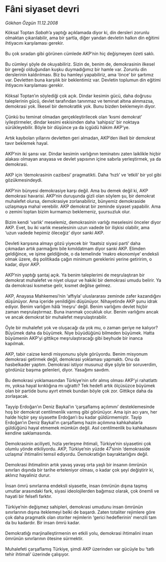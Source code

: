 # Fâni siyaset devri

*Gökhan Özgün 11.12.2008*

<div class="taraf_structure_2col_1zq">
<div class="margen_n">



 <p>Köksal Toptan <i>Sabah</i>’a yaptığı açıklamada diyor ki, din dersleri zorunlu olmaktan çıkarılabilir, ama bir şartla, diğer yandan devletin halkın din eğitimi ihtiyacını karşılaması gerekir. <br/><br/>Bu çok sıradan gibi görünen cümlede AKP’nin hiç değişmeyen özeti saklı. <br/><br/>Bu cümleyi şöyle de okuyabiliriz. Sizin de, benim de, demokrasinin ilkesel bir gereği olduğundan kuşku duymadığımız bir hamle var. Zorunlu din derslerinin kaldırılması. Biz bu hamleyi yapabiliriz, ama ‘önce’ bir şartımız var. Devletten buna karşılık bir beklentimiz var. Devletin toplumun din eğitimi ihtiyacını karşılaması gerekir. <br/><br/>Köksal Toptan’ın söylediği çok açık. Dindar kesimin gücü, daha doğrusu taleplerinin gücü, devlet tarafından tanınmaz ve teminat altına alınmazsa, demokrasi yok. İlkesel bir demokratlık yok. Bunu bizden beklemeyin diyor. <br/><br/>Çünkü bu teminat olmadan gerçekleştirilecek olan ‘kısmi demokrat’ iyileştirmeler, dindar kesimi eskisinden daha ‘sahipsiz’ bir noktaya sürükleyebilir. Böyle bir düşünce ya da içgüdü hâkim AKP’ye. <br/><br/>Artık kaybolan yıllarını devletten geri almadan, AKP’den ilkeli bir demokrat tavır beklemek hayal. <br/><br/>AKP’nin iki şansı var. Dindar kesimin varlığının teminatını zaten laiklikle hiçbir alakası olmayan anayasa ve devlet yapısının içine sabırla yerleştirmek, ya da demokrasi. <br/><br/>AKP için ‘demokrasinin cazibesi’ pragmatikti. Daha ‘hızlı’ ve ‘etkili’ bir yol gibi gözükmesindeydi. <br/><br/>AKP’nin bünyesi demokrasiye karşı değil. Ama bu demek değil ki, AKP demokrasi havarisi. AKP’nin duruşunda gizli olan söylem şu, bir demokrat muhalefet olursa, demokrasiye zorlanabiliriz, bünyemiz demokraside uzlaşmaya mahal verebilir. AKP demokrat bir zeminde siyaset yapabilir. Ama o zemini toptan bizim kurmamızı beklemeniz, şuursuzluk olur. <br/><br/>Bizim kendi ‘varlık’ meselemiz, demokrasinin varlığı meselesini önceler diyor AKP. Evet, bu iki varlık meselesinin uzun vadede bir ilişkisi olabilir, ama ‘uzun vadede hepimiz öleceğiz’ diyor sanki AKP. <br/><br/>Devleti karşısına almayı gözü yiyecek bir ‘itaatsiz siyasi parti’ daha çıkmadan artık parmağımı bile kımıldatmam diyor sanki AKP. Elimden geldiğince, ve işime geldiğinde, o da temelinde ‘makro ekonomiye’ endeksli olmak üzere, dış politikada çağın minimum gereklerini yerine getiririm, o kadar, diyor AKP. <br/><br/>AKP’nin yaptığı şantaj açık. Ya benim taleplerimi de meşrulaştıran bir demokrat muhalefet ve niyet oluşur ve hakiki bir demokrasi umudu belirir. Ya da demokrasi kısmetse gelir, kısmet değilse gelmez. <br/><br/>AKP, Anayasa Mahkemesi’nin ‘affıyla’ uluslararası zeminde zafer kazandığını düşünüyor. Ama içeride yenildiğini düşünüyor. Nihayetinde AKP şunu idrak ediyor. Benim varlığım hâlâ ‘meşru’ değil. Benim varlığımı devlet hiçbir zaman meşrulaştırmaz. Buna inanmak çocukluk olur. Benim varlığımı ancak ve ancak demokrat bir muhalefet meşrulaştırabilir. <br/><br/>Öyle bir muhalefet yok ve oluşacağı da yok mu, o zaman geriye ne kalıyor? Büyümek daha da büyümek. Niye büyüdüğünü bilmeden büyümek. Hatta büyümenin AKP’yi gittikçe meşrulaştıracağı gibi beyhude bir inanca kapılmak. <br/><br/>AKP, tabir caizse kendi misyonunu şöyle görüyordu. Benim misyonum demokrasi getirmek değil, demokrasi yoklaması yapmaktı. Onu da hasbelkader yaptım. Demokrasi istiyor musunuz diye şöyle bir soruverdim, gördünüz başıma gelenleri, diyor. Yasağımı savdım. <br/><br/>Bu demokrasi yoklamasından Türkiye’nin sıfır almış olması AKP’yi rahatlattı mı, yoksa hayal kırıklığına mı uğrattı? Tek hedefi artık ölçüsüzce büyümek olan bir partide bunu ayırt etmek bundan böyle çok zor. Gittikçe daha da zorlaşacak. <br/><br/>Tayyip Erdoğan’ın Deniz Baykal’ın ‘çarşaflamış açılımını’ desteklemesinde hoş bir demokrat centilmenlik varmış gibi görünüyor. Ama işin acı yanı, her halde hiçbir şey siyasette Erdoğan’ı bu kadar güldürmemiştir. Tayip Erdoğan’ın Deniz Baykal’ın çarşaflamış hazin açılımına kahkahalarla güldüğünü hayal etmemek mümkün değil. Asıl centilmenlik bu kahkahasını kendine saklamasında. <br/><br/>Demokrasinin aciliyeti, hızla yerleşme ihtimali, Türkiye’nin siyasetini çok olumlu yönde etkiliyordu. AKP, Türkiye’nin yüzde 47’sinin ‘demokraside uzlaşma’ ihtimalini temsil ediyordu. Demokratlığın bayraktarlığını değil. <br/><br/>Demokrasi ihtimalinin artık yavaş yavaş orta yaşlı bir insanın ömrünün sınırları dışında bir tarihe erteleniyor olması, o kadar çok şeyi değiştirir ki, aklınız hayaliniz durur. <br/><br/>İnsan ömrü sınırlarına endeksli siyasetle, insan ömrünün dışına taşmış umutlar arasındaki fark, siyasi ideolojilerden bağımsız olarak, çok önemli ve hayati bir felsefi farktır. <br/><br/>Türkiye’nin değişmez sahipleri, demokrasi umudunu insan ömrünün sınırlarının dışına iteklemeyi belki de başardı. Zaten totaliter rejimlere göre çok daha pragmatik olan otoriter rejimlerin ‘gerici hedeflerinin’ menzili tam da bu kadardır. Bir insan ömrü kadar. <br/><br/>Demokratlığı marjinalleştirmenin en etkili yolu, demokrasi ihtimalini insan ömrünün sınırlarının ötesine sürmektir. <br/><br/>Muhalefeti çarşaflamış Türkiye, şimdi AKP üzerinden var gücüyle bu ‘tatlı tehir ihtimali’ üzerinde çalışıyor.</p>

<br/>


<div id="taraf_not">
</div>

</div>


</div>
